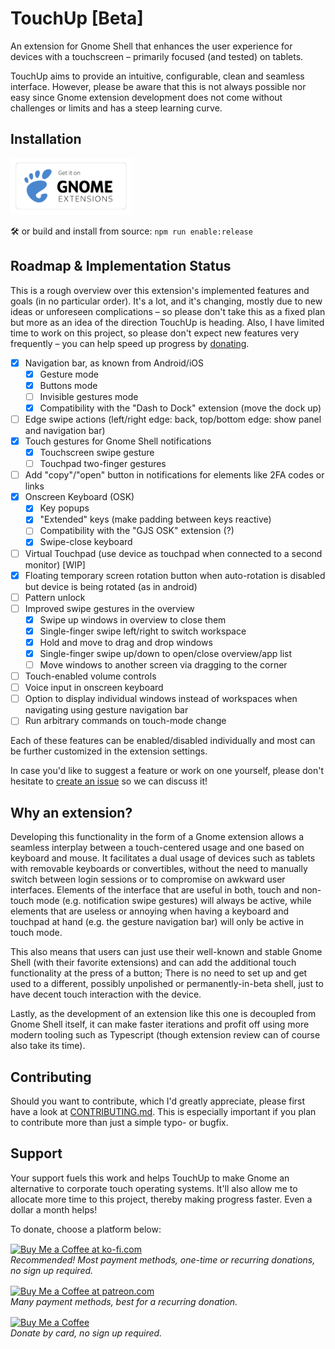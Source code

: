 
# TouchUp [Beta]

An extension for Gnome Shell that enhances the user experience for devices with a
touchscreen – primarily focused (and tested) on tablets.

TouchUp aims to provide an intuitive, configurable, clean and 
seamless interface. However, please be aware that this is not always 
possible nor easy since Gnome extension development does not come without 
challenges or limits and has a steep learning curve.


## Installation

<a href="https://extensions.gnome.org/extension/8102/touchup/" target="_blank"><img src="https://raw.githubusercontent.com/andyholmes/gnome-shell-extensions-badge/refs/heads/master/get-it-on-ego.png" height="90" alt="Get it on GNOME Extensions"></a>

🛠️ or build and install from source: `npm run enable:release`


## Roadmap &amp; Implementation Status

This is a rough overview over this extension's implemented features and goals
(in no particular order). It's a lot, and it's changing, mostly due to 
new ideas or unforeseen complications – so please don't take this as a fixed 
plan but more as an idea of the direction TouchUp is heading. Also, I have
limited time to work on this project, so please don't expect new features 
very frequently – you can help speed up progress by [donating](#support).

 - [x] Navigation bar, as known from Android/iOS
   - [x] Gesture mode
   - [x] Buttons mode
   - [ ] Invisible gestures mode
   - [x] Compatibility with the "Dash to Dock" extension (move the dock up)
 - [ ] Edge swipe actions (left/right edge: back, top/bottom edge:
       show panel and navigation bar)
 - [x] Touch gestures for Gnome Shell notifications
   - [x] Touchscreen swipe gesture
   - [ ] Touchpad two-finger gestures
 - [ ] Add "copy"/"open" button in notifications for elements like 2FA
       codes or links
 - [x] Onscreen Keyboard (OSK)
   - [x] Key popups
   - [x] "Extended" keys (make padding between keys reactive)
   - [ ] Compatibility with the "GJS OSK" extension (?)
   - [x] Swipe-close keyboard
 - [ ] Virtual Touchpad (use device as touchpad when connected to a
   second monitor) \[WIP]
 - [x] Floating temporary screen rotation button when auto-rotation
       is disabled but device is being rotated (as in android)
 - [ ] Pattern unlock
 - [ ] Improved swipe gestures in the overview
   - [x] Swipe up windows in overview to close them
   - [x] Single-finger swipe left/right to switch workspace
   - [x] Hold and move to drag and drop windows
   - [x] Single-finger swipe up/down to open/close overview/app list
   - [ ] Move windows to another screen via dragging to the corner
 - [ ] Touch-enabled volume controls
 - [ ] Voice input in onscreen keyboard
 - [ ] Option to display individual windows instead of workspaces when navigating
   using gesture navigation bar
 - [ ] Run arbitrary commands on touch-mode change

Each of these features can be enabled/disabled individually and most can be 
further customized in the extension settings.

In case you'd like to suggest a feature or work on one yourself, please
don't hesitate
to [create an issue](https://github.com/mityax/gnome-extension-touchup/issues/new) so we can
discuss it!

## Why an extension?

Developing this functionality in the form of a Gnome extension allows a seamless
interplay between a touch-centered usage and one based on keyboard and mouse. It
facilitates a dual usage of devices such as tablets with removable keyboards or
convertibles, without the need to manually switch between login sessions or to
compromise on awkward user interfaces. Elements of the interface that are useful
in both, touch and non-touch mode (e.g. notification swipe gestures) will always
be active, while elements that are useless or annoying when having a keyboard
and touchpad at hand (e.g. the gesture navigation bar) will only be active in
touch mode.

This also means that users can just use their well-known and stable Gnome
Shell (with their favorite extensions) and can add the additional touch
functionality at the press of a button; There is no need to set up and get used
to a different, possibly unpolished or permanently-in-beta shell, just to have
decent touch interaction with the device.

Lastly, as the development of an extension like this one is decoupled from Gnome
Shell itself, it can make faster iterations and profit off using more modern
tooling such as Typescript (though extension review can of course also take its
time).


## Contributing

Should you want to contribute, which I'd greatly appreciate, please first
have a look at [CONTRIBUTING.md](./CONTRIBUTING.md). This is especially
important if you plan to contribute more than just a simple typo- or bugfix.


## Support

Your support fuels this work and helps TouchUp to make Gnome an 
alternative to corporate touch operating systems. It'll also allow me to 
allocate more time to this project, thereby making progress faster. Even a 
dollar a month helps!

To donate, choose a platform below:

<a href='https://ko-fi.com/Q5Q41A9U4G' target='_blank'><img height='36' style='border:0px;height:36px;vertical-align:middle' src='https://img.shields.io/badge/Ko--fi-F16061?style=for-the-badge&logo=ko-fi&logoColor=white' border='0' alt='Buy Me a Coffee at ko-fi.com' /></a><br />
<i>Recommended! Most payment methods, one-time or recurring donations, no sign up required.</i>

<a href='https://patreon.com/mityax' target='_blank'><img height='36' style='border:0px;height:36px;vertical-align:middle' src='https://img.shields.io/badge/Patreon-F96854?style=for-the-badge&logo=patreon&logoColor=white' border='0' alt='Buy Me a Coffee at patreon.com' /></a><br />
<i>Many payment methods, best for a recurring donation.</i>

<a href='https://buymeacoffee.com/mityax' target='_blank'><img height='36' style='border:0px;height:36px;vertical-align:middle' src='https://img.shields.io/badge/Buy_Me_A_Coffee-FFDD00?style=for-the-badge&logo=buy-me-a-coffee&logoColor=black' border='0' alt='Buy Me a Coffee' /></a><br />
<i>Donate by card, no sign up required.</i>
